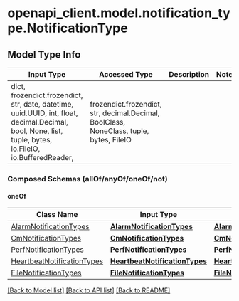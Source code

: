 # openapi_client.model.notification_type.NotificationType

## Model Type Info
Input Type | Accessed Type | Description | Notes
------------ | ------------- | ------------- | -------------
dict, frozendict.frozendict, str, date, datetime, uuid.UUID, int, float, decimal.Decimal, bool, None, list, tuple, bytes, io.FileIO, io.BufferedReader,  | frozendict.frozendict, str, decimal.Decimal, BoolClass, NoneClass, tuple, bytes, FileIO |  | 

### Composed Schemas (allOf/anyOf/oneOf/not)
#### oneOf
Class Name | Input Type | Accessed Type | Description | Notes
------------- | ------------- | ------------- | ------------- | -------------
[AlarmNotificationTypes](AlarmNotificationTypes.md) | [**AlarmNotificationTypes**](AlarmNotificationTypes.md) | [**AlarmNotificationTypes**](AlarmNotificationTypes.md) |  | 
[CmNotificationTypes](CmNotificationTypes.md) | [**CmNotificationTypes**](CmNotificationTypes.md) | [**CmNotificationTypes**](CmNotificationTypes.md) |  | 
[PerfNotificationTypes](PerfNotificationTypes.md) | [**PerfNotificationTypes**](PerfNotificationTypes.md) | [**PerfNotificationTypes**](PerfNotificationTypes.md) |  | 
[HeartbeatNotificationTypes](HeartbeatNotificationTypes.md) | [**HeartbeatNotificationTypes**](HeartbeatNotificationTypes.md) | [**HeartbeatNotificationTypes**](HeartbeatNotificationTypes.md) |  | 
[FileNotificationTypes](FileNotificationTypes.md) | [**FileNotificationTypes**](FileNotificationTypes.md) | [**FileNotificationTypes**](FileNotificationTypes.md) |  | 

[[Back to Model list]](../../README.md#documentation-for-models) [[Back to API list]](../../README.md#documentation-for-api-endpoints) [[Back to README]](../../README.md)

